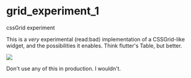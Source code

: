 # grid_experiment_1

cssGrid experiment

This is a *very* experimental (read:bad) implementation of a CSSGrid-like widget, and the possibilities it enables. Think flutter's Table, but better. 

![](https://github.com/fdoyle/flutter_demo_travel/blob/master/travel.gif)

Don't use any of this in production. I wouldn't. 

